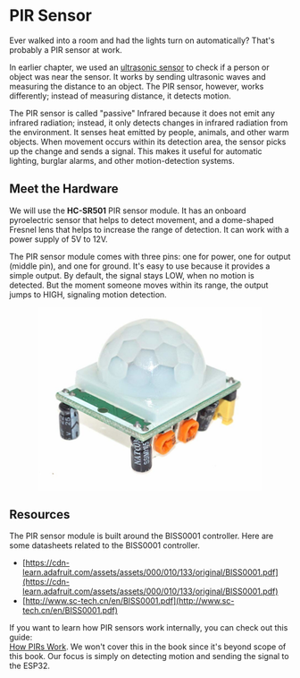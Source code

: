 # PIR Sensor

Ever walked into a room and had the lights turn on automatically? That's probably a PIR sensor at work.

In earlier chapter, we used an [ultrasonic sensor](../ultrasonic/index.md) to check if a person or object was near the sensor. It works by sending ultrasonic waves and measuring the distance to an object.  The PIR sensor, however, works differently; instead of measuring distance, it detects motion.

The PIR sensor is called "passive" Infrared because it does not emit any infrared radiation; instead, it only detects changes in infrared radiation from the environment. It senses heat emitted by people, animals, and other warm objects. When movement occurs within its detection area, the sensor picks up the change and sends a signal. This makes it useful for automatic lighting, burglar alarms, and other motion-detection systems.

## Meet the Hardware

We will use the **HC-SR501** PIR sensor module. It has an onboard pyroelectric sensor that helps to detect movement, and a dome-shaped Fresnel lens that helps to increase the range of detection.  It can work with a power supply of 5V to 12V.

The PIR sensor module comes with three pins: one for power, one for output (middle pin), and one for ground. It's easy to use because it provides a simple output. By default, the signal stays LOW, when no motion is detected. But the moment someone moves within its range, the output jumps to HIGH, signaling motion detection.

<img style="display: block; margin: auto;width:400px" alt="HC-SR501" src="./images/pir-sensor-HC-SR501.jpg"/>

## Resources

The PIR sensor module is built around the BISS0001 controller. Here are some datasheets related to the BISS0001 controller.

- [https://cdn-learn.adafruit.com/assets/assets/000/010/133/original/BISS0001.pdf](https://cdn-learn.adafruit.com/assets/assets/000/010/133/original/BISS0001.pdf)
- [http://www.sc-tech.cn/en/BISS0001.pdf](http://www.sc-tech.cn/en/BISS0001.pdf)

If you want to learn how PIR sensors work internally, you can check out this guide:  
[How PIRs Work](https://learn.adafruit.com/pir-passive-infrared-proximity-motion-sensor/how-pirs-work).  We won't cover this in the book since it's beyond scope of this book. Our focus is simply on detecting motion and sending the signal to the ESP32.  
